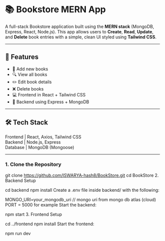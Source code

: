 # 📚 Bookstore MERN App

A full-stack Bookstore application built using the **MERN stack** (MongoDB, Express, React, Node.js). This app allows users to **Create**, **Read**, **Update**, and **Delete** book entries with a simple, clean UI styled using **Tailwind CSS**.

---

## 🚀 Features

- 📘 Add new books
- 🔍 View all books
- ✏️ Edit book details
- ❌ Delete books
- 💻 Frontend in React + Tailwind CSS
- 🔗 Backend using Express + MongoDB

---

## 🛠️ Tech Stack



Frontend   | React, Axios, Tailwind CSS  
Backend    | Node.js, Express         
Database   | MongoDB (Mongoose)          
          

---

### 1. Clone the Repository


git clone https://github.com/ISWARYA-hash8/BookStore.git
cd BookStore
2. Backend Setup

cd backend
npm install
Create a .env file inside backend/ with the following:


MONGO_URI=your_mongodb_uri // mongo uri from mongo db atlas (cloud)
PORT = 5000 for example
Start the backend:

npm start
3. Frontend Setup

cd ../frontend
npm install
Start the frontend:

npm run dev


